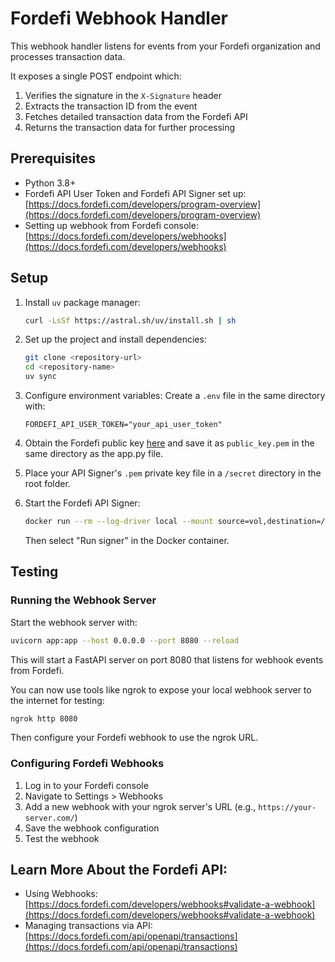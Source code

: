 # Fordefi Webhook Handler

This webhook handler listens for events from your Fordefi organization and processes transaction data.

It exposes a single POST endpoint which:

1. Verifies the signature in the `X-Signature` header
2. Extracts the transaction ID from the event
3. Fetches detailed transaction data from the Fordefi API
4. Returns the transaction data for further processing

## Prerequisites

- Python 3.8+
- Fordefi API User Token and Fordefi API Signer set up: [https://docs.fordefi.com/developers/program-overview](https://docs.fordefi.com/developers/program-overview)
- Setting up webhook from Fordefi console: [https://docs.fordefi.com/developers/webhooks](https://docs.fordefi.com/developers/webhooks)

## Setup

1. Install `uv` package manager:
   ```bash
   curl -LsSf https://astral.sh/uv/install.sh | sh
   ```

2. Set up the project and install dependencies:
   ```bash
   git clone <repository-url>
   cd <repository-name>
   uv sync

2. Configure environment variables:
   Create a `.env` file in the same directory with:
   ```plaintext
   FORDEFI_API_USER_TOKEN="your_api_user_token"
   ```

3. Obtain the Fordefi public key [here](https://docs.fordefi.com/developers/webhooks#validate-a-webhook) and save it as `public_key.pem` in the same directory as the app.py file.

4. Place your API Signer's `.pem` private key file in a `/secret` directory in the root folder.

5. Start the Fordefi API Signer:
   ```bash
   docker run --rm --log-driver local --mount source=vol,destination=/storage -it fordefi.jfrog.io/fordefi/api-signer:latest
   ```
   Then select "Run signer" in the Docker container.


## Testing

### Running the Webhook Server

Start the webhook server with:
```bash
uvicorn app:app --host 0.0.0.0 --port 8080 --reload
```

This will start a FastAPI server on port 8080 that listens for webhook events from Fordefi.

You can now use tools like ngrok to expose your local webhook server to the internet for testing:

```bash
ngrok http 8080
```

Then configure your Fordefi webhook to use the ngrok URL.

### Configuring Fordefi Webhooks

1. Log in to your Fordefi console
2. Navigate to Settings > Webhooks
3. Add a new webhook with your ngrok server's URL (e.g., `https://your-server.com/`)
4. Save the webhook configuration
5. Test the webhook

## Learn More About the Fordefi API:

- Using Webhooks: [https://docs.fordefi.com/developers/webhooks#validate-a-webhook](https://docs.fordefi.com/developers/webhooks#validate-a-webhook)
- Managing transactions via API: [https://docs.fordefi.com/api/openapi/transactions](https://docs.fordefi.com/api/openapi/transactions)